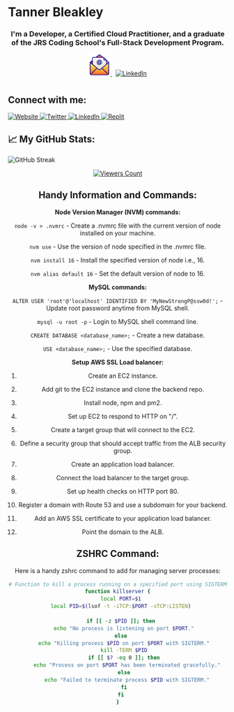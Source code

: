 <h1 align="center">
  <h1>Tanner Bleakley</h1>
</h1>

<h3 align="center">I'm a Developer, a Certified Cloud Practitioner, and a graduate of the JRS Coding School's Full-Stack Development Program.</h3>

<p align="center">
  <a href="mailto:contact@tannerpace@gmail.com">
    <img height="50" src="https://github.com/AnshSinghSonkhia/AnshSinghSonkhia/blob/main/icons/gmail.png" alt="Email"/>
  </a>&nbsp;
  <a href="https://www.linkedin.com/in/tannerbleakley">
    <img height="50" src="https://user-images.githubusercontent.com/46517096/166973395-19676cd8-f8ec-4abf-83ff-da8243505b82.png" alt="LinkedIn"/>
  </a>
</p>

#
## Connect with me:

<a href="https://tannerb.dev/">
  <img src="https://img.shields.io/badge/Website-4FC08D?style=for-the-badge&logo=githubpages&logoColor=white" alt="Website"/>
</a>
<a href="https://twitter.com/boyashaka83">
  <img src="https://img.shields.io/badge/twitter-1DA1F2?style=for-the-badge&logo=twitter&logoColor=white" alt="Twitter"/>
</a>
<a href="https://www.linkedin.com/in/tannerbleakley/">
  <img src="https://img.shields.io/badge/linkedin-0077B5?style=for-the-badge&logo=linkedin&logoColor=white" alt="LinkedIn"/>
</a>
<a href="https://replit.com/@tannerpace">
  <img src="https://img.shields.io/badge/Replit-667881?style=for-the-badge&logo=replit&logoColor=white" alt="Replit"/>
</a>


## &#x1f4c8; My GitHub Stats:

![GitHub Streak](http://github-readme-streak-stats.herokuapp.com?user=tannerpace&theme=highcontrast&ring=DD2727&fire=D0DD20&currStreakLabel=DDDDDD)

<div align="center">
<p align="center">
  <a href="https://hits.sh/github.com/tannerpace">
    <img src="https://hits.sh/github.com/tannerpace.svg?style=plastic&label=Tanner's%20Viewers&extraCount=99999999&color=560027&labelColor=bb002f&logo=github" alt="Viewers Count">
  </a>
</p>

## Handy Information and Commands:
**Node Version Manager (NVM) commands:**

`node -v > .nvmrc` - Create a .nvmrc file with the current version of node installed on your machine.

`nvm use` - Use the version of node specified in the .nvmrc file.

`nvm install 16` - Install the specified version of node i.e., 16.

`nvm alias default 16` - Set the default version of node to 16.

**MySQL commands:**

`ALTER USER 'root'@'localhost' IDENTIFIED BY 'MyNewStrongP@ssw0d!';` - Update root password anytime from MySQL shell.

`mysql -u root -p` - Login to MySQL shell command line.

`CREATE DATABASE <database_name>;` - Create a new database.

`USE <database_name>;` - Use the specified database.

**Setup AWS SSL Load balancer:**

1. Create an EC2 instance.

2. Add git to the EC2 instance and clone the backend repo.

3. Install node, npm and pm2.

4. Set up EC2 to respond to HTTP on "/".

5. Create a target group that will connect to the EC2.

6. Define a security group that should accept traffic from the ALB security group.

7. Create an application load balancer.

8. Connect the load balancer to the target group.

9. Set up health checks on HTTP port 80.

10. Register a domain with Route 53 and use a subdomain for your backend.

11. Add an AWS SSL certificate to your application load balancer.

12. Point the domain to the ALB.



## ZSHRC Command:

Here is a handy zshrc command to add for managing server processes:

```zsh
# Function to kill a process running on a specified port using SIGTERM
function killserver {
  local PORT=$1
  local PID=$(lsof -t -iTCP:$PORT -sTCP:LISTEN)

  if [[ -z $PID ]]; then
    echo "No process is listening on port $PORT."
  else
    echo "Killing process $PID on port $PORT with SIGTERM."
    kill -TERM $PID
    if [[ $? -eq 0 ]]; then
      echo "Process on port $PORT has been terminated gracefully."
    else
      echo "Failed to terminate process $PID with SIGTERM."
    fi
  fi
}
```


